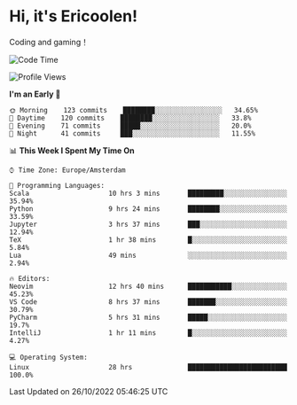 # Hi, it's Ericoolen!
Coding and gaming！

<!--START_SECTION:waka-->
![Code Time](http://img.shields.io/badge/Code%20Time-485%20hrs%2028%20mins-blue)

![Profile Views](http://img.shields.io/badge/Profile%20Views-11-blue)

**I'm an Early 🐤** 

```text
🌞 Morning    123 commits    ████████░░░░░░░░░░░░░░░░░   34.65% 
🌆 Daytime    120 commits    ████████░░░░░░░░░░░░░░░░░   33.8% 
🌃 Evening    71 commits     █████░░░░░░░░░░░░░░░░░░░░   20.0% 
🌙 Night      41 commits     ███░░░░░░░░░░░░░░░░░░░░░░   11.55%

```


📊 **This Week I Spent My Time On** 

```text
⌚︎ Time Zone: Europe/Amsterdam

💬 Programming Languages: 
Scala                    10 hrs 3 mins       █████████░░░░░░░░░░░░░░░░   35.94% 
Python                   9 hrs 24 mins       ████████░░░░░░░░░░░░░░░░░   33.59% 
Jupyter                  3 hrs 37 mins       ███░░░░░░░░░░░░░░░░░░░░░░   12.94% 
TeX                      1 hr 38 mins        █░░░░░░░░░░░░░░░░░░░░░░░░   5.84% 
Lua                      49 mins             ░░░░░░░░░░░░░░░░░░░░░░░░░   2.94%

🔥 Editors: 
Neovim                   12 hrs 40 mins      ███████████░░░░░░░░░░░░░░   45.23% 
VS Code                  8 hrs 37 mins       ███████░░░░░░░░░░░░░░░░░░   30.79% 
PyCharm                  5 hrs 31 mins       █████░░░░░░░░░░░░░░░░░░░░   19.7% 
IntelliJ                 1 hr 11 mins        █░░░░░░░░░░░░░░░░░░░░░░░░   4.27%

💻 Operating System: 
Linux                    28 hrs              █████████████████████████   100.0%

```


 Last Updated on 26/10/2022 05:46:25 UTC
<!--END_SECTION:waka-->


